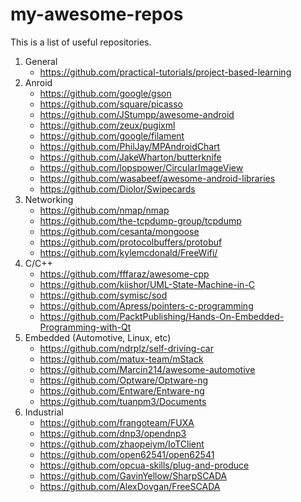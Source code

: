 # my-awesome-repos
This is a list of useful repositories.

1. General
   - https://github.com/practical-tutorials/project-based-learning 
2. Anroid
   - https://github.com/google/gson
   - https://github.com/square/picasso
   - https://github.com/JStumpp/awesome-android
   - https://github.com/zeux/pugixml
   - https://github.com/google/filament
   - https://github.com/PhilJay/MPAndroidChart
   - https://github.com/JakeWharton/butterknife
   - https://github.com/lopspower/CircularImageView
   - https://github.com/wasabeef/awesome-android-libraries
   - https://github.com/Diolor/Swipecards
3. Networking
   - https://github.com/nmap/nmap
   - https://github.com/the-tcpdump-group/tcpdump
   - https://github.com/cesanta/mongoose
   - https://github.com/protocolbuffers/protobuf
   - https://github.com/kylemcdonald/FreeWifi/
4. C/C++
   - https://github.com/fffaraz/awesome-cpp
   - https://github.com/kiishor/UML-State-Machine-in-C
   - https://github.com/symisc/sod
   - https://github.com/Apress/pointers-c-programming
   - https://github.com/PacktPublishing/Hands-On-Embedded-Programming-with-Qt
5. Embedded (Automotive, Linux, etc)
   - https://github.com/ndrplz/self-driving-car
   - https://github.com/matux-team/mStack
   - https://github.com/Marcin214/awesome-automotive
   - https://github.com/Optware/Optware-ng
   - https://github.com/Entware/Entware-ng
   - https://github.com/tuanpm3/Documents
6. Industrial
   - https://github.com/frangoteam/FUXA
   - https://github.com/dnp3/opendnp3
   - https://github.com/zhaopeiym/IoTClient
   - https://github.com/open62541/open62541
   - https://github.com/opcua-skills/plug-and-produce
   - https://github.com/GavinYellow/SharpSCADA
   - https://github.com/AlexDovgan/FreeSCADA
